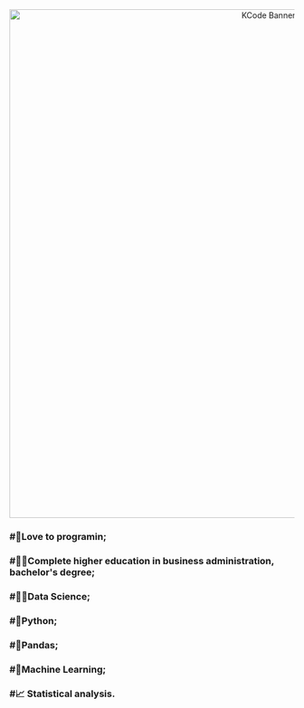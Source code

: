 <center>
    <img src="https://i.ibb.co/wQg0qzq/Banner.png" width="900" alt="KCode Banner"  />
</center>

### #💚Love to programin;

### #👨‍🎓Complete higher education in business administration, bachelor's degree;

### #👨‍🔬Data Science;

### #🐍Python;

### #🐼Pandas;

### #🧮Machine Learning;

### #📈 Statistical analysis.
